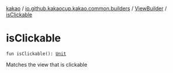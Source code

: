 [kakao](../../index.md) / [io.github.kakaocup.kakao.common.builders](../index.md) / [ViewBuilder](index.md) / [isClickable](./is-clickable.md)

# isClickable

`fun isClickable(): `[`Unit`](https://kotlinlang.org/api/latest/jvm/stdlib/kotlin/-unit/index.html)

Matches the view that is clickable

